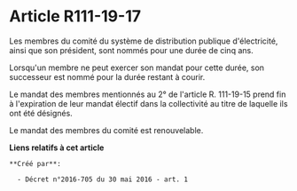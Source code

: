 # Article R111-19-17

Les membres du comité du système de distribution publique d'électricité, ainsi que son président, sont nommés pour une durée
de cinq ans. 

Lorsqu'un membre ne peut exercer son mandat pour cette durée, son successeur est nommé pour la durée restant à courir. 

Le mandat des membres mentionnés au 2° de l'article R. 111-19-15 prend fin à l'expiration de leur mandat électif dans la
collectivité au titre de laquelle ils ont été désignés. 

Le mandat des membres du comité est renouvelable.

**Liens relatifs à cet article**

	**Créé par**:

	  - Décret n°2016-705 du 30 mai 2016 - art. 1
